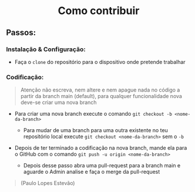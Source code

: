 <h1 align="center">Como contribuir</h1>

## Passos:

### Instalação & Configuração:

- Faça o `clone` do repositório para o dispositivo onde pretende trabalhar

### Codificação:

> Atenção não escreva, nem altere e nem apague nada no código a partir da branch main (default), para qualquer funcionalidade nova deve-se criar uma nova branch

- Para criar uma nova branch execute o comando `git checkout -b <nome-da-branch>`
    - Para mudar de uma branch para uma outra existente no teu repositório local execute `git checkout <nome-da-branch>` sem o `-b`

- Depois de ter terminado a codificação na nova branch, mande ela para o GitHub com o comando `git push -u origin <nome-da-branch>`
    - Depois desse passo abra uma pull-request para a branch main e aguarde o Admin analise e faça o merge da pull-request




>  (Paulo Lopes Estevão)